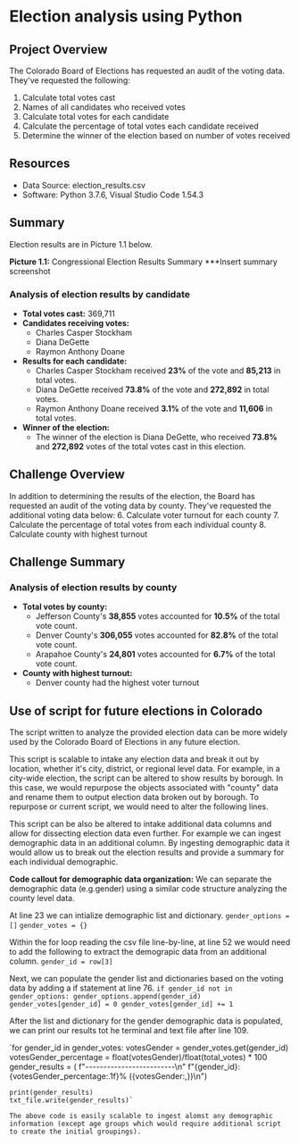 # Election analysis using Python

## Project Overview
The Colorado Board of Elections has requested an audit of the voting data. They've requested the following:
1. Calculate total votes cast
2. Names of all candidates who received votes
3. Calculate total votes for each candidate
4. Calculate the percentage of total votes each candidate received
5. Determine the winner of the election based on number of votes received

## Resources
- Data Source: election_results.csv
- Software: Python 3.7.6, Visual Studio Code 1.54.3

## Summary
Election results are in Picture 1.1 below.

**Picture 1.1:** Congressional Election Results Summary
***Insert summary screenshot

### Analysis of election results by candidate
- **Total votes cast:** 369,711
- **Candidates receiving votes:**
    - Charles Casper Stockham
    - Diana DeGette
    - Raymon Anthony Doane
- **Results for each candidate:**
    - Charles Casper Stockham received **23%** of the vote and **85,213** in total votes.
    - Diana DeGette received **73.8%** of the vote and **272,892** in total votes.
    - Raymon Anthony Doane received **3.1%** of the vote and **11,606** in total votes.
- **Winner of the election:**
    - The winner of the election is Diana DeGette, who received **73.8%** and **272,892** votes of the total votes cast in this election.


## Challenge Overview
In addition to determining the results of the election, the Board has requested an audit of the voting data by county. They've requested the additional voting data below:
6. Calculate voter turnout for each county
7. Calculate the percentage of total votes from each individual county
8. Calculate county with highest turnout

## Challenge Summary

### Analysis of election results by county
- **Total votes by county:**
    - Jefferson County's **38,855** votes accounted for **10.5%** of the total vote count.
    - Denver County's **306,055** votes accounted for **82.8%** of the total vote count.
    - Arapahoe County's **24,801** votes accounted for **6.7%** of the total vote count.
- **County with highest turnout:**
    - Denver county had the highest voter turnout

## Use of script for future elections in Colorado
The script written to analyze the provided election data can be more widely used by the Colorado Board of Elections in any future election.

This script is scalable to intake any election data and break it out by location, whether it's city, district, or regional level data. For example, in a city-wide election, the script can be altered to show results by borough. In this case, we would repurpose the objects associated with "county" data and rename them to output election data broken out by borough. To repurpose or current script, we would need to alter the following lines.

This script can be also be altered to intake additional data columns and allow for dissecting election data even further. For example we can ingest demographic data in an additional column. By ingesting demographic data it would allow us to break out the election results and provide a summary for each individual demographic.

**Code callout for demographic data organization:**
We can separate the demographic data (e.g.gender) using a similar code structure analyzing the county level data.

At line 23 we can intialize demographic list and dictionary.
`gender_options = []`
`gender_votes = {}`

Within the for loop reading the csv file line-by-line, at line 52 we would need to add the following to extract the demograpic data from an additional column.
`gender_id = row[3]`

Next, we can populate the gender list and dictionaries based on the voting data by adding a if statement at line 76.
`if gender_id not in gender_options:
    gender_options.append(gender_id)
    gender_votes[gender_id] = 0
gender_votes[gender_id] += 1`

After the list and dictionary for the gender demographic data is populated, we can print our results tot he terminal and text file after line 109.

`for gender_id in gender_votes:
    votesGender = gender_votes.get(gender_id)
    votesGender_percentage = float(votesGender)/float(total_votes) * 100
    gender_results = (
        f"-------------------------\n"
        f"{gender_id}: {votesGender_percentage:.1f}% ({votesGender:,})\n")
    
    print(gender_results)
    txt_file.write(gender_results)`

    The above code is easily scalable to ingest alomst any demographic information (except age groups which would require additional script to create the initial groupings). 
